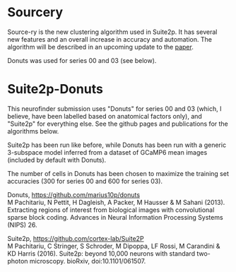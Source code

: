 # Sourcery

Source-ry is the new clustering algorithm used in Suite2p. It has several new features and an overall increase in accuracy and automation. The algorithm will be described in an upcoming update to the [paper](http://biorxiv.org/content/early/2016/06/30/061507). 

Donuts was used for series 00 and 03 (see below). 

# Suite2p-Donuts

This neurofinder submission uses "Donuts" for series 00 and 03 (which, I believe, have been labelled based on anatomical factors only), and "Suite2p" for everything else. See the github pages and publications for the algorithms below. 

Suite2p has been run like before, while Donuts has been run with a generic 3-subspace model inferred from a dataset of GCaMP6 mean images (included by default with Donuts). 

The number of cells in Donuts has been chosen to maximize the training set accuracies (300 for series 00 and 600 for series 03). 

Donuts, https://github.com/marius10p/donuts  
M Pachitariu, N Pettit, H Dagleish, A Packer, M Hausser & M Sahani (2013). Extracting regions of interest from biological images with convolutional sparse block coding. Advances in Neural Information Processing Systems (NIPS) 26.

Suite2p, https://github.com/cortex-lab/Suite2P  
M Pachitariu, C Stringer, S Schroder, M Dipoppa, LF Rossi, M Carandini & KD Harris (2016). Suite2p: beyond 10,000 neurons with standard two-photon microscopy. bioRxiv, doi:10.1101/061507.
